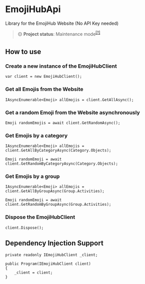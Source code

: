 # EmojiHubApi
Library for the EmojiHub Website (No API Key needed)

> 🟡 **Project status**: Maintenance mode<sup>[[?]](https://github.com/BlyZeYT/.github/blob/master/project-status.md)</sup>

## How to use
### Create a new instance of the EmojiHubClient
```
var client = new EmojiHubClient();
```
### Get all Emojis from the Website
```
IAsyncEnumerable<Emoji> allEmojis = client.GetAllAsync();
```
### Get a random Emoji from the Website asynchronously
```
Emoji randomEmojis = await client.GetRandomAsync();
```
### Get Emojis by a category
```
IAsyncEnumerable<Emoji> allEmojis = client.GetAllByCategoryAsync(Category.Objects);

Emoji randomEmoji = await client.GetRandomByCategoryAsync(Category.Objects);
```
### Get Emojis by a group
```
IAsyncEnumerable<Emoji> allEmojis = client.GetAllByGroupAsync(Group.Activities);

Emoji randomEmoji = await client.GetRandomByGroupAsync(Group.Activities);
```
### Dispose the EmojiHubClient
```
client.Dispose();
```
## Dependency Injection Support
```
private readonly IEmojiHubClient _client;

public Program(IEmojiHubClient client)
{
    _client = client;
}
```
